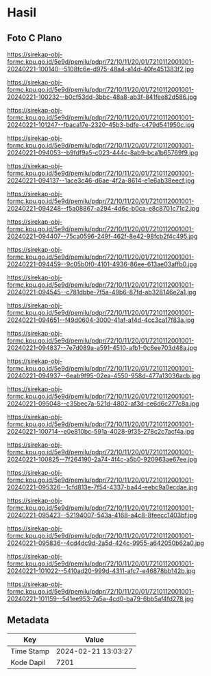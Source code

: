 # Hasil

## Foto C Plano

https://sirekap-obj-formc.kpu.go.id/5e9d/pemilu/pdpr/72/10/11/20/01/7210112001001-20240221-100140--5108fc6e-d975-48a4-a14d-40fe451383f2.jpg

https://sirekap-obj-formc.kpu.go.id/5e9d/pemilu/pdpr/72/10/11/20/01/7210112001001-20240221-100232--b0cf53dd-3bbc-48a8-ab3f-841fee82d586.jpg

https://sirekap-obj-formc.kpu.go.id/5e9d/pemilu/pdpr/72/10/11/20/01/7210112001001-20240221-101247--fbaca17e-2320-45b3-bdfe-c479d541950c.jpg

https://sirekap-obj-formc.kpu.go.id/5e9d/pemilu/pdpr/72/10/11/20/01/7210112001001-20240221-094053--b9fdf9a5-c023-444c-8ab9-bca1b65769f9.jpg

https://sirekap-obj-formc.kpu.go.id/5e9d/pemilu/pdpr/72/10/11/20/01/7210112001001-20240221-094137--1ace3c46-d6ae-4f2a-8614-e1e6ab38eecf.jpg

https://sirekap-obj-formc.kpu.go.id/5e9d/pemilu/pdpr/72/10/11/20/01/7210112001001-20240221-094248--f5a08867-a294-4d6c-b0ca-e8c8701c71c2.jpg

https://sirekap-obj-formc.kpu.go.id/5e9d/pemilu/pdpr/72/10/11/20/01/7210112001001-20240221-094407--75ca0596-249f-462f-8e42-98fcb2f4c495.jpg

https://sirekap-obj-formc.kpu.go.id/5e9d/pemilu/pdpr/72/10/11/20/01/7210112001001-20240221-094459--9c05b0f0-4101-4936-86ee-613ae03affb0.jpg

https://sirekap-obj-formc.kpu.go.id/5e9d/pemilu/pdpr/72/10/11/20/01/7210112001001-20240221-094545--c781dbbe-7f5a-49b6-87fd-ab328146e2a1.jpg

https://sirekap-obj-formc.kpu.go.id/5e9d/pemilu/pdpr/72/10/11/20/01/7210112001001-20240221-094651--f49d0604-3000-41af-a14d-4cc3ca17f83a.jpg

https://sirekap-obj-formc.kpu.go.id/5e9d/pemilu/pdpr/72/10/11/20/01/7210112001001-20240221-094837--7e7d089a-a591-4510-afb1-0c6ee703d48a.jpg

https://sirekap-obj-formc.kpu.go.id/5e9d/pemilu/pdpr/72/10/11/20/01/7210112001001-20240221-094937--6eab9f95-02ea-4550-958d-477a13036acb.jpg

https://sirekap-obj-formc.kpu.go.id/5e9d/pemilu/pdpr/72/10/11/20/01/7210112001001-20240221-095048--c35bec7a-521d-4802-af3d-ce6d6c277c8a.jpg

https://sirekap-obj-formc.kpu.go.id/5e9d/pemilu/pdpr/72/10/11/20/01/7210112001001-20240221-100714--e0e810bc-591a-4028-9f35-278c2c7acf4a.jpg

https://sirekap-obj-formc.kpu.go.id/5e9d/pemilu/pdpr/72/10/11/20/01/7210112001001-20240221-100825--7f264190-2a74-4f4c-a5b0-920963ae67ee.jpg

https://sirekap-obj-formc.kpu.go.id/5e9d/pemilu/pdpr/72/10/11/20/01/7210112001001-20240221-095326--1cfd813e-7f54-4337-ba44-eebc9a0ecdae.jpg

https://sirekap-obj-formc.kpu.go.id/5e9d/pemilu/pdpr/72/10/11/20/01/7210112001001-20240221-095423--52194007-543a-4168-a4c8-8feecc1403bf.jpg

https://sirekap-obj-formc.kpu.go.id/5e9d/pemilu/pdpr/72/10/11/20/01/7210112001001-20240221-095836--4cd4dc9d-2a5d-424c-9955-a642050b62a0.jpg

https://sirekap-obj-formc.kpu.go.id/5e9d/pemilu/pdpr/72/10/11/20/01/7210112001001-20240221-101022--5410ad20-999d-4311-afc7-e46878bb142b.jpg

https://sirekap-obj-formc.kpu.go.id/5e9d/pemilu/pdpr/72/10/11/20/01/7210112001001-20240221-101159--541ee953-7a5a-4cd0-ba79-6bb5af4fd278.jpg


## Metadata

| Key        | Value               |
| ---------- | ------------------- |
| Time Stamp | 2024-02-21 13:03:27 |
| Kode Dapil | 7201                |



